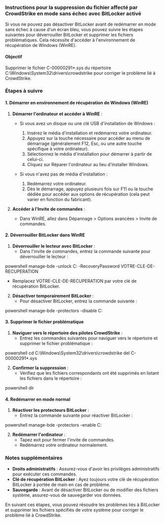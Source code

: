 ### Instructions pour la suppression du fichier affecté par CrowdStrike en mode sans échec avec BitLocker activé

Si vous ne pouvez pas désactiver BitLocker avant de redémarrer en mode sans échec à cause d'un écran bleu, vous pouvez suivre les étapes suivantes pour déverrouiller BitLocker et supprimer les fichiers problématiques. Cela nécessite d'accéder à l'environnement de récupération de Windows (WinRE).

#### Objectif
Supprimer le fichier C-00000291*.sys du répertoire C:\Windows\System32\drivers\crowdstrike pour corriger le problème lié à CrowdStrike.

### Étapes à suivre

#### 1. Démarrer en environnement de récupération de Windows (WinRE)

1. **Démarrer l'ordinateur et accéder à WinRE** :
   - Si vous avez un disque ou une clé USB d'installation de Windows :
     1. Insérez le média d'installation et redémarrez votre ordinateur.
     2. Appuyez sur la touche nécessaire pour accéder au menu de démarrage (généralement F12, Esc, ou une autre touche spécifique à votre ordinateur).
     3. Sélectionnez le média d'installation pour démarrer à partir de celui-ci.
     4. Cliquez sur Réparer l'ordinateur au lieu d'installer Windows.

   - Si vous n'avez pas de média d'installation :
     1. Redémarrez votre ordinateur.
     2. Dès le démarrage, appuyez plusieurs fois sur F11 ou la touche dédiée pour accéder aux options de récupération (cela peut varier en fonction du fabricant).

2. **Accéder à l'Invite de commandes** :
   - Dans WinRE, allez dans Dépannage > Options avancées > Invite de commandes.

#### 2. Déverrouiller BitLocker dans WinRE

1. **Déverrouiller le lecteur avec BitLocker** :
   - Dans l'invite de commandes, entrez la commande suivante pour déverrouiller le lecteur :
     
powershell
     manage-bde -unlock C: -RecoveryPassword VOTRE-CLE-DE-RECUPERATION

   - Remplacez VOTRE-CLE-DE-RECUPERATION par votre clé de récupération BitLocker.

2. **Désactiver temporairement BitLocker** :
   - Pour désactiver BitLocker, entrez la commande suivante :
     
powershell
     manage-bde -protectors -disable C:


#### 3. Supprimer le fichier problématique

1. **Naviguer vers le répertoire des pilotes CrowdStrike** :
   - Entrez les commandes suivantes pour naviguer vers le répertoire et supprimer le fichier problématique :
     
powershell
     cd C:\Windows\System32\drivers\crowdstrike
     del C-00000291*.sys


2. **Confirmer la suppression** :
   - Vérifiez que les fichiers correspondants ont été supprimés en listant les fichiers dans le répertoire :
     
powershell
     dir


#### 4. Redémarrer en mode normal

1. **Réactiver les protecteurs BitLocker** :
   - Entrez la commande suivante pour réactiver BitLocker :
     
powershell
     manage-bde -protectors -enable C:


2. **Redémarrer l'ordinateur** :
   - Tapez exit pour fermer l'invite de commandes.
   - Redémarrez votre ordinateur normalement.

### Notes supplémentaires

- **Droits administratifs** : Assurez-vous d'avoir les privilèges administratifs pour exécuter ces commandes.
- **Clé de récupération BitLocker** : Ayez toujours votre clé de récupération BitLocker à portée de main en cas de problème.
- **Sauvegarde** : Avant de désactiver BitLocker ou de modifier des fichiers système, assurez-vous de sauvegarder vos données.

En suivant ces étapes, vous pouvez résoudre les problèmes liés à BitLocker et supprimer les fichiers spécifiés de votre système pour corriger le problème lié à CrowdStrike.
